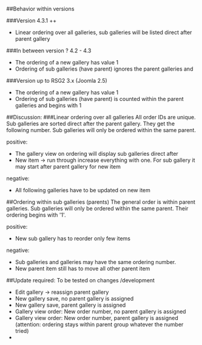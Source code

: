 ##Behavior within versions

###Version  4.3.1 ++
* Linear ordering over all galleries, sub galleries will be listed direct after parent gallery

###In between version ? 4.2 - 4.3
* The ordering of a new gallery has value 1
* Ordering of sub galleries (have parent) ignores the parent galleries and

###Version up to RSG2 3.x (Joomla 2.5)
* The ordering of a new gallery has value 1
* Ordering of sub galleries (have parent) is counted within the parent galleries and begins with 1

##Discussion:
###Linear ordering over all galleries
All order IDs are unique. Sub galleries are sorted direct after the parent gallery. They get the following number. Sub galleries will only be ordered within the same parent.

positive:
* The gallery view on ordering will display sub galleries direct after
* New item -> run through increase everything with one. For sub gallery it may start after parent gallery for new item

negative:
* All following galleries have to be updated on new item

##Ordering within sub galleries (parents)
The general order is within parent galleries. Sub galleries will only be ordered within the same parent. Their ordering begins with '1'.

positive:
* New sub gallery has to reorder only few items

negative:
* Sub galleries and galleries may have the same ordering number.
* New parent item still has to move all other parent item

##Update required:
To be tested on changes /development
* Edit gallery -> reassign parent gallery
* New gallery save, no parent gallery is assigned
* New gallery save, parent gallery is assigned
* Gallery view order: New order number,  no parent gallery is assigned
* Gallery view order: New order number,  parent gallery is assigned (attention: ordering stays within parent group whatever the number tried)
* 
